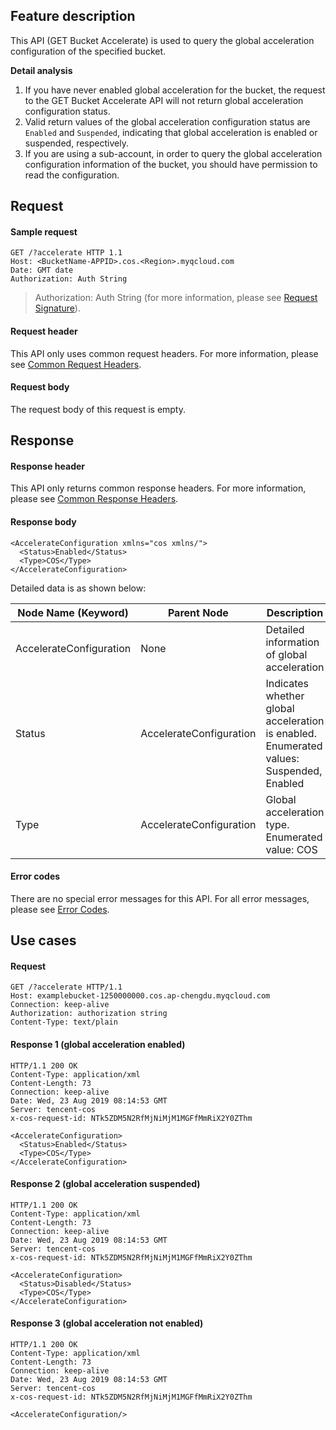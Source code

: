 ## Feature description

This API (GET Bucket Accelerate) is used to query the global acceleration configuration of the specified bucket.

**Detail analysis**

1. If you have never enabled global acceleration for the bucket, the request to the GET Bucket Accelerate API will not return global acceleration configuration status.
2. Valid return values of the global acceleration configuration status are `Enabled` and `Suspended`, indicating that global acceleration is enabled or suspended, respectively.
3. If you are using a sub-account, in order to query the global acceleration configuration information of the bucket, you should have permission to read the configuration.

## Request

#### Sample request

```shell
GET /?accelerate HTTP 1.1
Host: <BucketName-APPID>.cos.<Region>.myqcloud.com
Date: GMT date
Authorization: Auth String
```

> Authorization: Auth String (for more information, please see [Request Signature](https://intl.cloud.tencent.com/document/product/436/7778)).

#### Request header

This API only uses common request headers. For more information, please see [Common Request Headers](https://intl.cloud.tencent.com/document/product/436/7728).

#### Request body

The request body of this request is empty.

## Response

#### Response header

This API only returns common response headers. For more information, please see [Common Response Headers](https://intl.cloud.tencent.com/document/product/436/7729). 

#### Response body

```shell
<AccelerateConfiguration xmlns="cos xmlns/"> 
  <Status>Enabled</Status> 
  <Type>COS</Type>
</AccelerateConfiguration>
```

Detailed data is as shown below:

| Node Name (Keyword)      | Parent Node                  | Description                                                 | Type      |
| ----------------------- | ----------------------- | ---------------------------------------------------- | --------- |
| AccelerateConfiguration | None                      | Detailed information of global acceleration                                   | Container |
| Status                  | AccelerateConfiguration | Indicates whether global acceleration is enabled. Enumerated values: Suspended, Enabled | Enum      |
| Type                    | AccelerateConfiguration | Global acceleration type. Enumerated value: COS  | Enum      |

#### Error codes

There are no special error messages for this API. For all error messages, please see [Error Codes](https://intl.cloud.tencent.com/document/product/436/7730).

## Use cases

#### Request

```shell
GET /?accelerate HTTP/1.1
Host: examplebucket-1250000000.cos.ap-chengdu.myqcloud.com
Connection: keep-alive
Authorization: authorization string
Content-Type: text/plain
```

#### Response 1 (global acceleration enabled)

```shell
HTTP/1.1 200 OK
Content-Type: application/xml
Content-Length: 73
Connection: keep-alive
Date: Wed, 23 Aug 2019 08:14:53 GMT
Server: tencent-cos
x-cos-request-id: NTk5ZDM5N2RfMjNiMjM1MGFfMmRiX2Y0ZThm

<AccelerateConfiguration>
  <Status>Enabled</Status>
  <Type>COS</Type>
</AccelerateConfiguration>
```

#### Response 2 (global acceleration suspended)

```shell
HTTP/1.1 200 OK
Content-Type: application/xml
Content-Length: 73
Connection: keep-alive
Date: Wed, 23 Aug 2019 08:14:53 GMT
Server: tencent-cos
x-cos-request-id: NTk5ZDM5N2RfMjNiMjM1MGFfMmRiX2Y0ZThm

<AccelerateConfiguration>
  <Status>Disabled</Status>
  <Type>COS</Type>
</AccelerateConfiguration>
```

#### Response 3 (global acceleration not enabled)

```shell
HTTP/1.1 200 OK
Content-Type: application/xml
Content-Length: 73
Connection: keep-alive
Date: Wed, 23 Aug 2019 08:14:53 GMT
Server: tencent-cos
x-cos-request-id: NTk5ZDM5N2RfMjNiMjM1MGFfMmRiX2Y0ZThm

<AccelerateConfiguration/>
```
